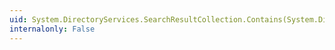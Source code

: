 ```yaml
---
uid: System.DirectoryServices.SearchResultCollection.Contains(System.DirectoryServices.SearchResult)
internalonly: False
---
```

